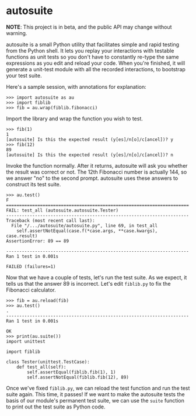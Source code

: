 # autosuite
**NOTE**: This project is in beta, and the public API may change without warning.

autosuite is a small Python utility that facilitates simple and rapid testing from the Python shell.
It lets you replay your interactions with testable functions as unit tests so you don't have to
constantly re-type the same expressions as you edit and reload your code. When you're finished, it
will generate a unit-test module with all the recorded interactions, to bootstrap your test suite.

Here's a sample session, with annotations for explanation:

```pycon
>>> import autosuite as au
>>> import fiblib
>>> fib = au.wrap(fiblib.fibonacci)
```

Import the library and wrap the function you wish to test.

```pycon
>>> fib(1)
1
[autosuite] Is this the expected result (y[es]/n[o]/c[ancel])? y
>>> fib(12)
89
[autosuite] Is this the expected result (y[es]/n[o]/c[ancel])? n
```

Invoke the function normally. After it returns, autosuite will ask you whether the result was
correct or not. The 12th Fibonacci number is actually 144, so we answer "no" to the second prompt.
autosuite uses these answers to construct its test suite.

```pycon
>>> au.test()
F
======================================================================
FAIL: test_all (autosuite.autosuite.Tester)
----------------------------------------------------------------------
Traceback (most recent call last):
  File "/.../autosuite/autosuite.py", line 69, in test_all
    self.assertNotEqual(case.f(*case.args, **case.kwargs), case.result)
AssertionError: 89 == 89

----------------------------------------------------------------------
Ran 1 test in 0.001s

FAILED (failures=1)
```

Now that we have a couple of tests, let's run the test suite. As we expect, it tells us that the
answer 89 is incorrect. Let's edit `fiblib.py` to fix the Fibonacci calculator.

```pycon
>>> fib = au.reload(fib)
>>> au.test()
.
----------------------------------------------------------------------
Ran 1 test in 0.001s

OK
>>> print(au.suite())
import unittest

import fiblib

class Tester(unittest.TestCase):
    def test_all(self):
        self.assertEqual(fiblib.fib(1), 1)
        self.assertNotEqual(fiblib.fib(12), 89)
```

Once we've fixed `fiblib.py`, we can reload the test function and run the test suite again. This
time, it passes! If we want to make the autosuite tests the basis of our module's permanent test
suite, we can use the `suite` function to print out the test suite as Python code.
